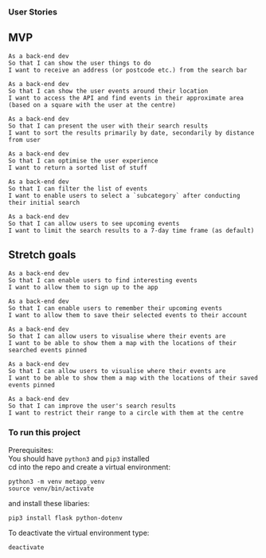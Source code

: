 ### User Stories

## MVP

```
As a back-end dev
So that I can show the user things to do
I want to receive an address (or postcode etc.) from the search bar
```

```
As a back-end dev
So that I can show the user events around their location
I want to access the API and find events in their approximate area
(based on a square with the user at the centre)
```

```
As a back-end dev
So that I can present the user with their search results
I want to sort the results primarily by date, secondarily by distance from user
```

```
As a back-end dev
So that I can optimise the user experience
I want to return a sorted list of stuff
```

```
As a back-end dev
So that I can filter the list of events
I want to enable users to select a `subcategory` after conducting their initial search
```

```
As a back-end dev
So that I can allow users to see upcoming events
I want to limit the search results to a 7-day time frame (as default)
```

## Stretch goals

```
As a back-end dev
So that I can enable users to find interesting events
I want to allow them to sign up to the app
```

```
As a back-end dev
So that I can enable users to remember their upcoming events
I want to allow them to save their selected events to their account
```

```
As a back-end dev
So that I can allow users to visualise where their events are
I want to be able to show them a map with the locations of their searched events pinned
```

```
As a back-end dev
So that I can allow users to visualise where their events are
I want to be able to show them a map with the locations of their saved events pinned
```

```
As a back-end dev
So that I can improve the user's search results
I want to restrict their range to a circle with them at the centre
```

### To run this project
Prerequisites:\
You should have `python3` and `pip3`  installed\
cd into the repo and create a virtual environment:
```
python3 -m venv metapp_venv
source venv/bin/activate
```
and install these libaries:

```
pip3 install flask python-dotenv
```

To deactivate the virtual environment type:
```
deactivate
```
